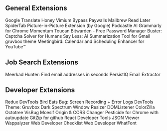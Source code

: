 ## General Extensions
Google Translate
Honey
Vimium
Bypass Paywalls
Mailbrew Read Later
SpiderTab
Picture-in-Picture Extension (by Google)
Podcastle AI
Grammarly for Chrome
Momentum
Toucan
Bitwarden - Free Password Manager
Buster: Captcha Solver for Humans
Say Less: AI Summarization Tool for Gmail
gruvbox theme
Meetingbird: Calendar and Scheduling
Enhancer for YouTube™

## Job Search Extensions
Meerkad
Hunter: Find email addresses in seconds
PersistIQ
Email Extractor

## Developer Extensions
Redux DevTools
Bird Eats Bug: Screen Recording + Error Logs
DevTools Theme: Gruvbox Dark
Spectrum
Window Resizer
DOMListener
ColorZilla
Octotree
VisBug
Moesif Origin & CORS Changer
Pesticide for Chrome with autoupdate
GitZip for github
React Developer Tools
JSON Viewer
Wappalyzer
Web Developer Checklist
Web Developer
WhatFont
